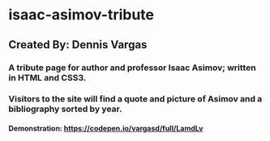 # isaac-asimov-tribute
## Created By: Dennis Vargas
### A tribute page for author and professor Isaac Asimov; written in HTML and CSS3.
### Visitors to the site will find a quote and picture of Asimov and a bibliography sorted by year.
#### Demonstration: https://codepen.io/vargasd/full/LamdLv
